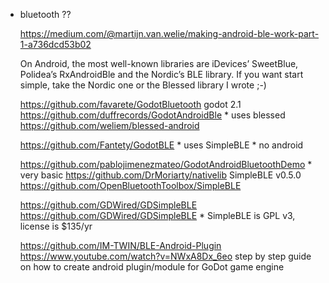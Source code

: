 * bluetooth ??

	https://medium.com/@martijn.van.welie/making-android-ble-work-part-1-a736dcd53b02
	
	On Android, the most well-known libraries are iDevices’ SweetBlue, Polidea’s RxAndroidBle and the Nordic’s BLE library. If you want start simple, take the Nordic one or the Blessed library I wrote ;-)

	https://github.com/favarete/GodotBluetooth
		godot 2.1
	https://github.com/duffrecords/GodotAndroidBle
		* uses blessed https://github.com/weliem/blessed-android
		
	https://github.com/Fantety/GodotBLE
		* uses SimpleBLE
		* no android


	https://github.com/pablojimenezmateo/GodotAndroidBluetoothDemo
		* very basic
	https://github.com/DrMoriarty/nativelib
	SimpleBLE v0.5.0
		https://github.com/OpenBluetoothToolbox/SimpleBLE

	https://github.com/GDWired/GDSimpleBLE
		https://github.com/GDWired/GDSimpleBLE
		* SimpleBLE is GPL v3, license is $135/yr

	https://github.com/IM-TWIN/BLE-Android-Plugin
	https://www.youtube.com/watch?v=NWxA8Dx_6eo
		step by step guide on how to create android plugin/module for GoDot game engine



